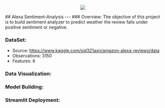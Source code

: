 <p align="center"><img src='https://github.com/ShehzadaAlam/Sentiment-Analysis/blob/master/Images/Alexalogo.jpg' /></p>
## Alexa Sentiment-Analysis
---
### Overview:
The objective of this project is to build sentiment analyzer to predict weather the review falls under positive sentiment or negative.

### DataSet:
* Source: https://www.kaggle.com/sid321axn/amazon-alexa-reviews/data
* Observations: 3150
* Features: 6

### Data Visualization:

### Model Building:

### Streamlit Deployment:

